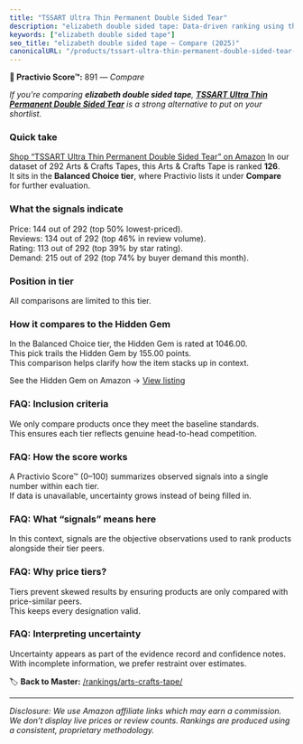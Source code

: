```yaml
---
title: "TSSART Ultra Thin Permanent Double Sided Tear"
description: "elizabeth double sided tape: Data-driven ranking using the Practivio Score™. Positioned by quality, value, demand, findability, momentum."
keywords: ["elizabeth double sided tape"]
seo_title: "elizabeth double sided tape — Compare (2025)"
canonicalURL: "/products/tssart-ultra-thin-permanent-double-sided-tear-B0BXXMSVHT/"
---
```


**🛒 Practivio Score™:** 891 — _Compare_


*If you're comparing **elizabeth double sided tape**, **[TSSART Ultra Thin Permanent Double Sided Tear](https://www.amazon.com/dp/B0BXXMSVHT?tag=practivio-20)** is a strong alternative to put on your shortlist.*
### Quick take
[Shop “TSSART Ultra Thin Permanent Double Sided Tear” on Amazon](https://www.amazon.com/dp/B0BXXMSVHT?tag=practivio-20)
In our dataset of 292 Arts & Crafts Tapes, this Arts & Crafts Tape is ranked **126**.  
It sits in the **Balanced Choice tier**, where Practivio lists it under **Compare** for further evaluation.

### What the signals indicate
Price: 144 out of 292 (top 50% lowest-priced).  
Reviews: 134 out of 292 (top 46% in review volume).  
Rating: 113 out of 292 (top 39% by star rating).  
Demand: 215 out of 292 (top 74% by buyer demand this month).

### Position in tier
All comparisons are limited to this tier.

### How it compares to the Hidden Gem
In the Balanced Choice tier, the Hidden Gem is rated at 1046.00.  
This pick trails the Hidden Gem by 155.00 points.  
This comparison helps clarify how the item stacks up in context.  

See the Hidden Gem on Amazon → [View listing](https://www.amazon.com/dp/B08FSTJQ3Y?tag=practivio-20)

### FAQ: Inclusion criteria
We only compare products once they meet the baseline standards.  
This ensures each tier reflects genuine head-to-head competition.

### FAQ: How the score works
A Practivio Score™ (0–100) summarizes observed signals into a single number within each tier.  
If data is unavailable, uncertainty grows instead of being filled in.

### FAQ: What “signals” means here
In this context, signals are the objective observations used to rank products alongside their tier peers.

### FAQ: Why price tiers?
Tiers prevent skewed results by ensuring products are only compared with price-similar peers.  
This keeps every designation valid.

### FAQ: Interpreting uncertainty
Uncertainty appears as part of the evidence record and confidence notes.  
With incomplete information, we prefer restraint over estimates.

<!-- Missing template for Compare/CompareWithinPriceClass -->


🏷️ **Back to Master:** [/rankings/arts-crafts-tape/](/rankings/arts-crafts-tape/)

---
_Disclosure: We use Amazon affiliate links which may earn a commission. We don’t display live prices or review counts. Rankings are produced using a consistent, proprietary methodology._
